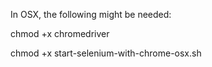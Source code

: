 In OSX, the following might be needed:

chmod +x chromedriver

chmod +x start-selenium-with-chrome-osx.sh
